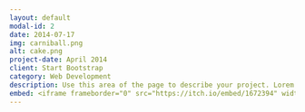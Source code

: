 ```yaml
---
layout: default
modal-id: 2
date: 2014-07-17
img: carniball.png
alt: cake.png
project-date: April 2014
client: Start Bootstrap
category: Web Development
description: Use this area of the page to describe your project. Lorem ipsum dolor sit amet, consectetur adipisicing elit. Mollitia neque assumenda ipsam nihil, molestias magnam, recusandae quos quis inventore quisquam velit asperiores, vitae? Reprehenderit soluta, eos quod consequuntur itaque. Nam. 
embed: <iframe frameborder="0" src="https://itch.io/embed/1672394" width="208" height="167"><a href="https://cilmering.itch.io/carni-ball">Carni-Ball by Cilmering, MintJaan, El Estebann, Lenl, Optimalystic</a></iframe>
---
```

